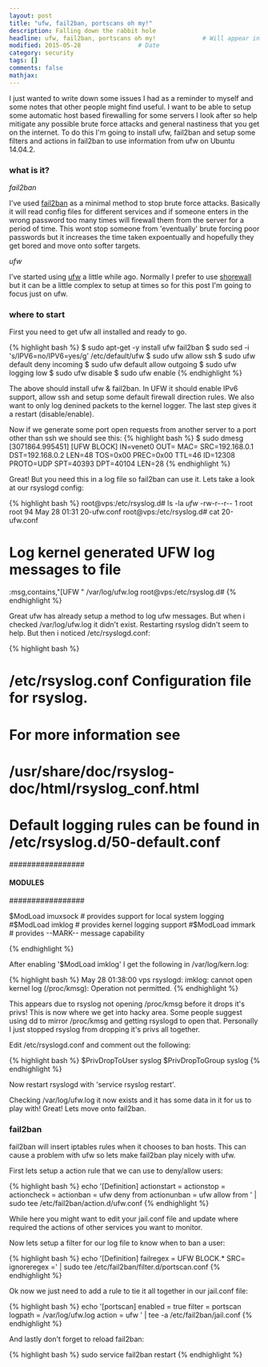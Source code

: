 ```yaml
---
layout: post
title: "ufw, fail2ban, portscans oh my!"
description: Falling down the rabbit hole
headline: ufw, fail2ban, portscans oh my!             # Will appear in bold letters on top of the post
modified: 2015-05-28                # Date
category: security
tags: []
comments: false
mathjax:
---
```

I just wanted to write down some issues I had as a reminder to myself and some notes that other people might find useful. I want to be able to setup some automatic host based firewalling for some servers I look after so help mitigate any possible brute force attacks and general nastiness that you get on the internet. To do this I'm going to install ufw, fail2ban and setup some filters and actions in fail2ban to use information from ufw on Ubuntu 14.04.2.

### what is it? 

*fail2ban*

I've used [fail2ban](http://www.fail2ban.org/) as a minimal method to stop brute force attacks. Basically it will read config files for different services and if someone enters in the wrong password too many times will firewall them from the server for a period of time. This wont stop someone from 'eventually' brute forcing poor passwords but it increases the time taken expoentually and hopefully they get bored and move onto softer targets.

*ufw*

I've started using [ufw](https://help.ubuntu.com/community/UFW) a little while ago. Normally I prefer to use [shorewall](http://shorewall.net/) but it can be a little complex to setup at times so for this post I'm going to focus just on ufw.

### where to start

First you need to get ufw all installed and ready to go.

{% highlight bash %}
$ sudo apt-get -y install ufw fail2ban
$ sudo sed -i 's/IPV6=no/IPV6=yes/g' /etc/default/ufw
$ sudo ufw allow ssh
$ sudo ufw default deny incoming
$ sudo ufw default allow outgoing
$ sudo ufw logging low
$ sudo ufw disable
$ sudo ufw enable
{% endhighlight %}

The above should install ufw & fail2ban. In UFW it should enable IPv6 support, allow ssh and setup some default firewall direction rules. We also want to only log denined packets to the kernel logger. The last step gives it a restart (disable/enable).

Now if we generate some port open requests from another server to a port other than ssh we should see this:
{% highlight bash %}
$ sudo dmesg
[3071864.995451] [UFW BLOCK] IN=venet0 OUT= MAC= SRC=192.168.0.1 DST=192.168.0.2 LEN=48 TOS=0x00 PREC=0x00 TTL=46 ID=12308 PROTO=UDP SPT=40393 DPT=40104 LEN=28
{% endhighlight %}

Great! But you need this in a log file so fail2ban can use it. Lets take a look at our rsyslogd config:

{% highlight bash %}
root@vps:/etc/rsyslog.d# ls -la *ufw*
-rw-r--r--   1 root root    94 May 28 01:31 20-ufw.conf
root@vps:/etc/rsyslog.d# cat 20-ufw.conf
# Log kernel generated UFW log messages to file
:msg,contains,"[UFW " /var/log/ufw.log
root@vps:/etc/rsyslog.d#
{% endhighlight %}

Great ufw has already setup a method to log ufw messages. But when i checked /var/log/ufw.log it didn't exist. Restarting rsyslog didn't seem to help. But then i noticed /etc/rsyslogd.conf:


{% highlight bash %}
#  /etc/rsyslog.conf    Configuration file for rsyslog.
#
#                       For more information see
#                       /usr/share/doc/rsyslog-doc/html/rsyslog_conf.html
#
#  Default logging rules can be found in /etc/rsyslog.d/50-default.conf


#################
#### MODULES ####
#################

$ModLoad imuxsock # provides support for local system logging
#$ModLoad imklog   # provides kernel logging support
#$ModLoad immark  # provides --MARK-- message capability

{% endhighlight %}

After enabling '$ModLoad imklog' I get the following in /var/log/kern.log:

{% highlight bash %}
May 28 01:38:00 vps rsyslogd: imklog: cannot open kernel log (/proc/kmsg): Operation not permitted.
{% endhighlight %}

This appears due to rsyslog not opening /proc/kmsg before it drops it's privs! This is now where we get into hacky area. Some people suggest using dd to mirror /proc/kmsg and getting rsyslogd to open that. Personally I just stopped rsyslog from dropping it's privs all together.

Edit /etc/rsyslogd.conf and comment out the following:

{% highlight bash %}
$PrivDropToUser syslog
$PrivDropToGroup syslog
{% endhighlight %}

Now restart rsyslogd with 'service rsyslog restart'.

Checking /var/log/ufw.log it now exists and it has some data in it for us to play with! Great! Lets move onto fail2ban.

### fail2ban

fail2ban will insert iptables rules when it chooses to ban hosts. This can cause a problem with ufw so lets make fail2ban play nicely with ufw.

First lets setup a action rule that we can use to deny/allow users:

{% highlight bash %}
echo '[Definition]
actionstart =
actionstop =
actioncheck =
actionban = ufw deny from <ip>
actionunban = ufw allow from <ip>' | sudo tee /etc/fail2ban/action.d/ufw.conf
{% endhighlight %}

While here you might want to edit your jail.conf file and update where required the actions of other services you want to monitor.

Now lets setup a filter for our log file to know when to ban a user:

{% highlight bash %}
echo '[Definition]
failregex = UFW BLOCK.* SRC=<HOST>
ignoreregex =' | sudo tee /etc/fail2ban/filter.d/portscan.conf
{% endhighlight %}

Ok now we just need to add a rule to tie it all together in our jail.conf file:

{% highlight bash %}
echo '[portscan]
enabled  = true
filter   = portscan
logpath  = /var/log/ufw.log
action   = ufw
' | tee -a /etc/fail2ban/jail.conf
{% endhighlight %}

And lastly don't forget to reload fail2ban:

{% highlight bash %}
sudo service fail2ban restart
{% endhighlight %}
